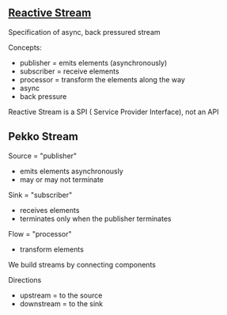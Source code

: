  ## [Reactive Stream](http://reactive-streams.org) ##
 Specification of async, back pressured stream
 
Concepts:
- publisher = emits elements (asynchronously)
- subscriber = receive elements
- processor = transform the elements along the way
- async
- back pressure

Reactive Stream is a SPI ( Service Provider Interface), not an API

## Pekko Stream ##

Source = "publisher"
- emits elements asynchronously
-  may or may not terminate

Sink = "subscriber"
- receives elements
- terminates only when the publisher terminates

Flow = "processor"
- transform elements

We build streams by connecting components

Directions
- upstream = to the source
- downstream = to the sink
